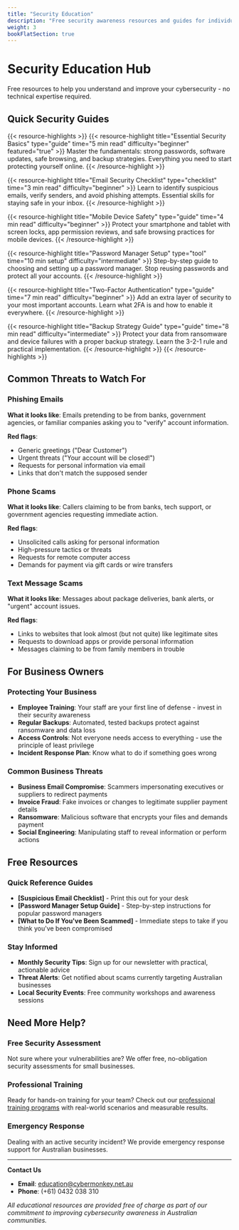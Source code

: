 ```yaml
---
title: "Security Education"
description: "Free security awareness resources and guides for individuals and businesses"
weight: 3
bookFlatSection: true
---
```


# Security Education Hub

Free resources to help you understand and improve your cybersecurity - no technical expertise required.

## Quick Security Guides

{{< resource-highlights >}}
{{< resource-highlight title="Essential Security Basics" type="guide" time="5 min read" difficulty="beginner" featured="true" >}}
Master the fundamentals: strong passwords, software updates, safe browsing, and backup strategies. Everything you need to start protecting yourself online.
{{< /resource-highlight >}}

{{< resource-highlight title="Email Security Checklist" type="checklist" time="3 min read" difficulty="beginner" >}}
Learn to identify suspicious emails, verify senders, and avoid phishing attempts. Essential skills for staying safe in your inbox.
{{< /resource-highlight >}}

{{< resource-highlight title="Mobile Device Safety" type="guide" time="4 min read" difficulty="beginner" >}}
Protect your smartphone and tablet with screen locks, app permission reviews, and safe browsing practices for mobile devices.
{{< /resource-highlight >}}

{{< resource-highlight title="Password Manager Setup" type="tool" time="10 min setup" difficulty="intermediate" >}}
Step-by-step guide to choosing and setting up a password manager. Stop reusing passwords and protect all your accounts.
{{< /resource-highlight >}}

{{< resource-highlight title="Two-Factor Authentication" type="guide" time="7 min read" difficulty="beginner" >}}
Add an extra layer of security to your most important accounts. Learn what 2FA is and how to enable it everywhere.
{{< /resource-highlight >}}

{{< resource-highlight title="Backup Strategy Guide" type="guide" time="8 min read" difficulty="intermediate" >}}
Protect your data from ransomware and device failures with a proper backup strategy. Learn the 3-2-1 rule and practical implementation.
{{< /resource-highlight >}}
{{< /resource-highlights >}}

## **Common Threats to Watch For**

### Phishing Emails
**What it looks like**: Emails pretending to be from banks, government agencies, or familiar companies asking you to "verify" account information.

**Red flags**: 
- Generic greetings ("Dear Customer")
- Urgent threats ("Your account will be closed!")
- Requests for personal information via email
- Links that don't match the supposed sender

### Phone Scams
**What it looks like**: Callers claiming to be from banks, tech support, or government agencies requesting immediate action.

**Red flags**:
- Unsolicited calls asking for personal information
- High-pressure tactics or threats
- Requests for remote computer access
- Demands for payment via gift cards or wire transfers

### **Text Message Scams**
**What it looks like**: Messages about package deliveries, bank alerts, or "urgent" account issues.

**Red flags**:
- Links to websites that look almost (but not quite) like legitimate sites
- Requests to download apps or provide personal information
- Messages claiming to be from family members in trouble

## **For Business Owners**

### **Protecting Your Business**
- **Employee Training**: Your staff are your first line of defense - invest in their security awareness
- **Regular Backups**: Automated, tested backups protect against ransomware and data loss
- **Access Controls**: Not everyone needs access to everything - use the principle of least privilege
- **Incident Response Plan**: Know what to do if something goes wrong

### **Common Business Threats**
- **Business Email Compromise**: Scammers impersonating executives or suppliers to redirect payments
- **Invoice Fraud**: Fake invoices or changes to legitimate supplier payment details
- **Ransomware**: Malicious software that encrypts your files and demands payment
- **Social Engineering**: Manipulating staff to reveal information or perform actions

## **Free Resources**

### **Quick Reference Guides**
- **[Suspicious Email Checklist]** - Print this out for your desk
- **[Password Manager Setup Guide]** - Step-by-step instructions for popular password managers
- **[What to Do If You've Been Scammed]** - Immediate steps to take if you think you've been compromised

### **Stay Informed**
- **Monthly Security Tips**: Sign up for our newsletter with practical, actionable advice
- **Threat Alerts**: Get notified about scams currently targeting Australian businesses
- **Local Security Events**: Free community workshops and awareness sessions

## **Need More Help?**

### **Free Security Assessment**
Not sure where your vulnerabilities are? We offer free, no-obligation security assessments for small businesses.

### **Professional Training**
Ready for hands-on training for your team? Check out our [professional training programs](/docs/training/) with real-world scenarios and measurable results.

### **Emergency Response**
Dealing with an active security incident? We provide emergency response support for Australian businesses.

---

**Contact Us**
- **Email**: [education@cybermonkey.net.au](mailto:education@cybermonkey.net.au)
- **Phone**: (+61) 0432 038 310

*All educational resources are provided free of charge as part of our commitment to improving cybersecurity awareness in Australian communities.*